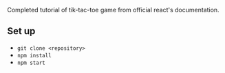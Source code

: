 Completed tutorial of tik-tac-toe game from official react's documentation.

## Set up

* `git clone <repository>`
* `npm install`
* `npm start`
